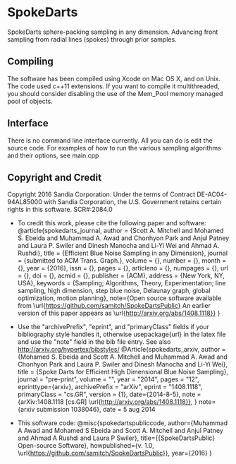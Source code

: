 # SpokeDarts
SpokeDarts sphere-packing sampling in any dimension. Advancing front sampling from radial lines (spokes) through prior samples.


## Compiling
The software has been compiled using Xcode on Mac OS X, and on Unix. The code used c++11 extensions. If you want to compile it multithreaded, you should consider disabling the use of the Mem_Pool memory managed pool of objects.

## Interface
There is no command line interface currently. All you can do is edit the source code. For examples of how to run the various sampling algorithms and their options, see main.cpp

## Copyright and Credit

Copyright 2016 Sandia Corporation. Under the terms of Contract DE-AC04-94AL85000 with Sandia Corporation, the U.S. Government retains certain rights in this software.
SCR#:2084.0

* To credit this work, please cite the following paper and software:
@article{spokedarts_journal,
author = {Scott A. Mitchell and Mohamed S. Ebeida and Muhammad A. Awad and Chonhyon Park and Anjul Patney and Laura P. Swiler and Dinesh Manocha and Li-Yi Wei and Ahmad A. Rushdi},
title = {Efficient Blue Noise Sampling in any Dimension},
journal = {submitted to ACM Trans. Graph.},
volume = {},
number = {},
month = {},
year = {2016},
issn = {},
pages = {},
articleno = {},
numpages = {},
url = {},
doi = {},
acmid = {},
publisher = {ACM},
address = {New York, NY, USA},
keywords = {Sampling; Algorithms, Theory, Experimentation; line sampling, high dimension, step blue noise, Delaunay graph, global optimization, motion planning},
note={Open source software available from \url{https://github.com/samitch/SpokeDartsPublic}  An earlier version of this paper appears as \url{http://arxiv.org/abs/1408.1118}}
}

* Use the  "archivePrefix", "eprint", and "primaryClass" fields if your bibliography style handles it, otherwise usepackage{url} in the latex file and use the "note" field in the bib file entry. See also http://arxiv.org/hypertex/bibstyles/
@Article{spokedarts_arxiv,
author = {Mohamed S. Ebeida and Scott A. Mitchell and Muhammad A. Awad and Chonhyon Park and Laura P. Swiler and Dinesh Manocha and Li-Yi Wei},
title = {Spoke Darts for Efficient High Dimensional Blue Noise Sampling},
journal   = "pre-print",
volume    = "",
year      = "2014",
pages     = "12",
eprinttype={arxiv},
archivePrefix = "arXiv",
eprint        = "1408.1118",
primaryClass  = "cs.GR",
version = {1},
date={2014-8-5},
note = {arXiv:1408.1118 [cs.GR] \url{http://arxiv.org/abs/1408.1118}},
}
note={arxiv submission 1038046}, date = 5 aug 2014

* This software code:
@misc{spokedartspubliccode, 
 author={Muhammad A Awad and Mohamed S Ebeida and Scott A. Mitchell and  Anjul Patney and Ahmad A Rushdi and Laura P Swiler}, 
 title={{SpokeDartsPublic} Open-source Software}, 
 howpublished={v. 1.0, \url{https://github.com/samitch/SpokeDartsPublic}}, 
 year={2016}
}

